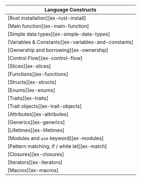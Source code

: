 | Language Constructs |
|--------|
| [Rust installation][ex-rust-install] |
| [Main function][ex-main-function] |
| [Simple data types][ex-simple-data-types] |
| [Variables & Constants][ex-variables-and-constants] |
| [Ownership and borrowing][ex-ownership] |
| [Control Flow][ex-control-flow] |
| [Slices][ex-slices] |
| [Functions][ex-functions] |
| [Structs][ex-structs] |
| [Enums][ex-enums] |
| [Traits][ex-traits] |
| [Trait objects][ex-trait-objects] |
| [Attributes][ex-attributes] |
| [Generics][ex-generics] |
| [Lifetimes][ex-lifetimes] |
| [Modules and `use` keyword][ex-modules] |
| [Pattern matching, if / while let][ex-match] |
| [Closures][ex-closures] |
| [Iterators][ex-iterators] |
| [Macros][ex-macros] |
